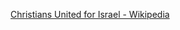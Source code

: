 ﻿[Christians United for Israel - Wikipedia](https://en.wikipedia.org/wiki/Christians_United_for_Israel)
